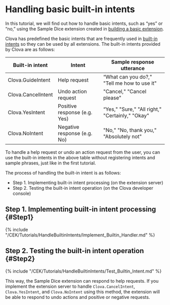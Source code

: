 # Handling basic built-in intents
In this tutorial, we will find out how to handle basic intents, such as “yes” or “no,” using the Sample Dice extension created in [building a basic extension](/CEK/Tutorials/Build_Simple_Extension.md).

Clova has predefined the basic intents that are frequently used in [built-in intents](/Design/Design_Guideline_For_Extension.md#BuiltinIntent) so they can be used by all extensions. The built-in intents provided by Clova are as follows:

| Built-in intent       | Intent               | Sample response utterance                                      |
|---------------------------|-------------------|----------------------------------------------------------|
| Clova.GuideIntent         | Help request          | “What can you do?," "Tell me how to use it" |
| Clova.CancelIntent        | Undo action request        | "Cancel," "Cancel please"                                          |
| Clova.YesIntent           | Positive response (e.g. Yes)   | “Yes," "Sure," "All right," "Certainly," "Okay"                   |
| Clova.NoIntent            | Negative response (e.g. No) | "No," "No, thank you," "Absolutely not"                                     |

To handle a help request or undo an action request from the user, you can use the built-in intents in the above table without registering intents and sample phrases, just like in the first tutorial.

The process of handling the built-in intent is as follows:
* Step 1. Implementing built-in intent processing (on the extension server)
* Step 2. Testing the built-in intent operation (on the Clova developer console)

## Step 1. Implementing built-in intent processing {#Step1}
{% include "/CEK/Tutorials/HandleBuiltinIntents/Implement_Builtin_Handler.md" %}

## Step 2. Testing the built-in intent operation {#Step2}
{% include "/CEK/Tutorials/HandleBuiltinIntents/Test_Builtin_Intent.md" %}

This way, the Sample Dice extension can respond to help requests.
If you implement the extension server to handle `Clova.CancelIntent`, `Clova.YesIntent`, and `Clova.NoIntent` using this method, the extension will be able to respond to undo actions and positive or negative requests.
